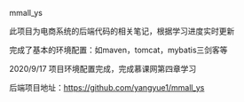mmall_ys

此项目为电商系统的后端代码的相关笔记，根据学习进度实时更新

完成了基本的环境配置：如maven，tomcat，mybatis三剑客等

2020/9/17 项目环境配置完成，完成慕课网第四章学习

后端项目地址：https://github.com/yangyue1/mmall_ys